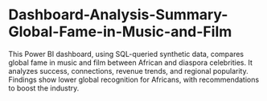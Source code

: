 # Dashboard-Analysis-Summary-Global-Fame-in-Music-and-Film
This Power BI dashboard, using SQL-queried synthetic data, compares global fame in music and film between African and diaspora celebrities. It analyzes success, connections, revenue trends, and regional popularity. Findings show lower global recognition for Africans, with recommendations to boost the industry.
